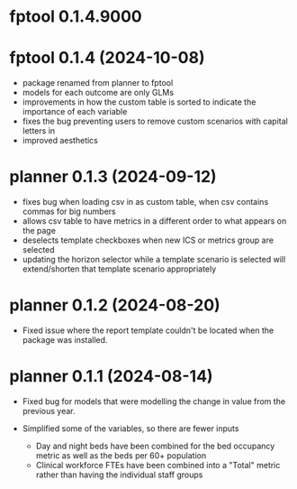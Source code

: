 # fptool 0.1.4.9000

# fptool 0.1.4 (2024-10-08)

* package renamed from planner to fptool
* models for each outcome are only GLMs
* improvements in how the custom table is sorted to indicate the importance of each variable
* fixes the bug preventing users to remove custom scenarios with capital letters in
* improved aesthetics

# planner 0.1.3 (2024-09-12)

* fixes bug when loading csv in as custom table, when csv contains commas for big numbers
* allows csv table to have metrics in a different order to what appears on the page
* deselects template checkboxes when new ICS or metrics group are selected
* updating the horizon selector while a template scenario is selected will extend/shorten that template scenario appropriately

# planner 0.1.2 (2024-08-20)

* Fixed issue where the report template couldn't be located when the package was installed.

# planner 0.1.1 (2024-08-14)

* Fixed bug for models that were modelling the change in value from the previous year.
* Simplified some of the variables, so there are fewer inputs

  * Day and night beds have been combined for the bed occupancy metric as well as the beds per 60+ population
  * Clinical workforce FTEs have been combined into a "Total" metric rather than having the individual staff groups
